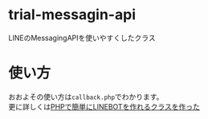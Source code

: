 # trial-messagin-api
LINEのMessagingAPIを使いやすくしたクラス

# 使い方
おおよその使い方は`callback.php`でわかります。  
更に詳しくは[PHPで簡単にLINEBOTを作れるクラスを作った](url)

# 
